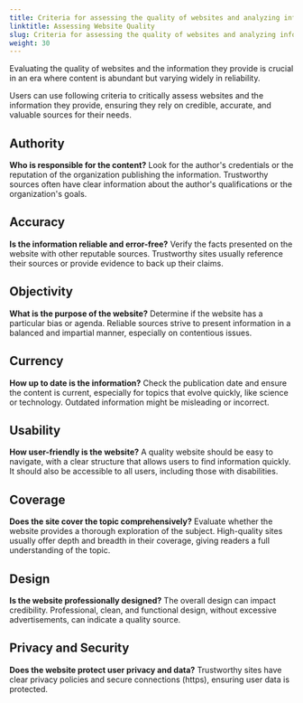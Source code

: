 ```yaml
---
title: Criteria for assessing the quality of websites and analyzing information
linktitle: Assessing Website Quality
slug: Criteria for assessing the quality of websites and analyzing information
weight: 30
---
```


Evaluating the quality of websites and the information they provide is crucial in an era where content is abundant but varying widely in reliability.

Users can use following criteria to critically assess websites and the information they provide, ensuring they rely on credible, accurate, and valuable sources for their needs.

## Authority

**Who is responsible for the content?** Look for the author's credentials or the reputation of the organization publishing the information. Trustworthy sources often have clear information about the author's qualifications or the organization's goals.

## Accuracy

**Is the information reliable and error-free?** Verify the facts presented on the website with other reputable sources. Trustworthy sites usually reference their sources or provide evidence to back up their claims.

## Objectivity

**What is the purpose of the website?** Determine if the website has a particular bias or agenda. Reliable sources strive to present information in a balanced and impartial manner, especially on contentious issues.

## Currency

**How up to date is the information?** Check the publication date and ensure the content is current, especially for topics that evolve quickly, like science or technology. Outdated information might be misleading or incorrect.

## Usability

**How user-friendly is the website?** A quality website should be easy to navigate, with a clear structure that allows users to find information quickly. It should also be accessible to all users, including those with disabilities.

## Coverage

**Does the site cover the topic comprehensively?** Evaluate whether the website provides a thorough exploration of the subject. High-quality sites usually offer depth and breadth in their coverage, giving readers a full understanding of the topic.

## Design

**Is the website professionally designed?** The overall design can impact credibility. Professional, clean, and functional design, without excessive advertisements, can indicate a quality source.

## Privacy and Security

**Does the website protect user privacy and data?** Trustworthy sites have clear privacy policies and secure connections (https), ensuring user data is protected.
